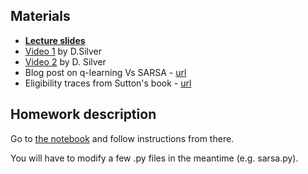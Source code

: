 ## Materials
* [__Lecture slides__](https://docviewer.yandex.ru/?url=ya-disk-public%3A%2F%2FG3IXcG62RwNUGSSos%2BuGhtgXNfsBjP9RxUtUfgCffIk%3D%3A%2Flecture3.pdf&name=lecture3.pdf&c=58a61e4fdc8b)
* [Video 1](https://www.youtube.com/watch?v=PnHCvfgC_ZA) by D.Silver
* [Video 2](https://www.youtube.com/watch?v=0g4j2k_Ggc4&t=43s) by D. Silver
* Blog post on q-learning Vs SARSA - [url](https://studywolf.wordpress.com/2013/07/01/reinforcement-learning-sarsa-vs-q-learning/)
* Eligibility traces from Sutton's book - [url](https://www.google.ru/url?sa=t&rct=j&q=&esrc=s&source=web&cd=1&ved=0ahUKEwjJ3YeFn5PSAhWFKJoKHfWSCy8QFggcMAA&url=https%3A%2F%2Fwebdocs.cs.ualberta.ca%2F~sutton%2Fbook%2Febook%2Fnode72.html&usg=AFQjCNGuJhyZz-hAHL5tk8fsiqHC7fFaqA&sig2=MnTRn_RPketuwymxWMNGCA)

## Homework description

Go to [the notebook](https://github.com/yandexdataschool/Practical_RL/blob/master/week3/homework3.ipynb) and follow instructions from there.

You will have to modify a few .py files in the meantime (e.g. sarsa.py).
